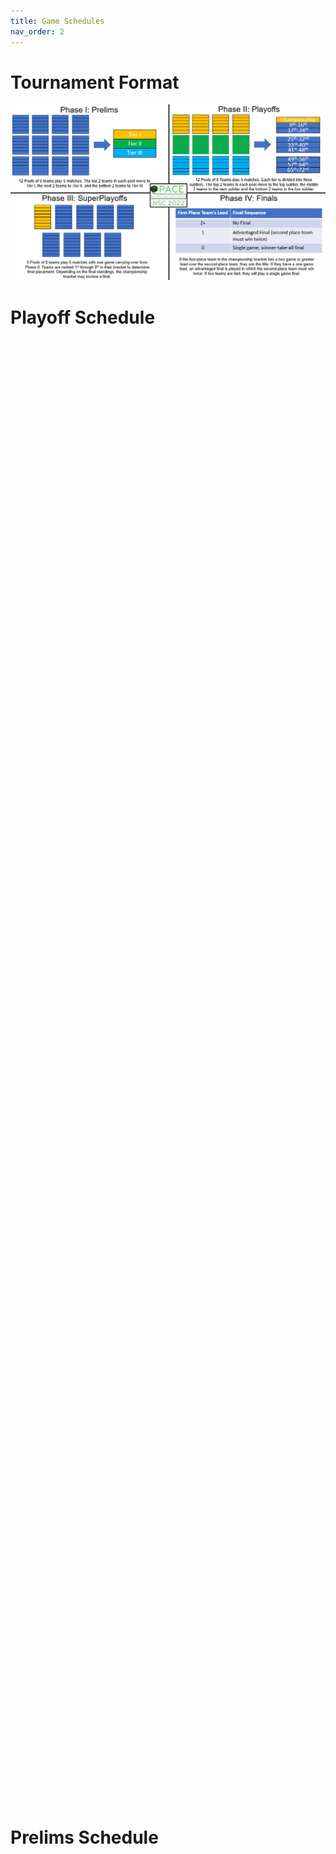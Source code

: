 ```yaml
---
title: Game Schedules
nav_order: 2
---
```


# Tournament Format

![](images/format.png)

# Playoff Schedule

<div id="adobe-dc-view-4" style="height: 750px; width: 900px;"></div>
<script src="https://documentcloud.adobe.com/view-sdk/main.js"></script>
<script type="text/javascript">
  document.addEventListener("adobe_dc_view_sdk.ready", function(){
    var adobeDCView = new AdobeDC.View({clientId: "4ca1ca8ae9054330a36de4983cd364f9", divId: "adobe-dc-view-4"});
    adobeDCView.previewFile({
      content:{ location: 
        { url: "playoff-teamindex.pdf"}},
      metaData:{fileName: "playoff-teamindex.pdf"}
    },
    {
      embedMode: "SIZED_CONTAINER"
    });
  });
</script>

&nbsp;

<div id="adobe-dc-view-5" style="height: 750px; width: 900px;"></div>
<script src="https://documentcloud.adobe.com/view-sdk/main.js"></script>
<script type="text/javascript">
  document.addEventListener("adobe_dc_view_sdk.ready", function(){
    var adobeDCView = new AdobeDC.View({clientId: "4ca1ca8ae9054330a36de4983cd364f9", divId: "adobe-dc-view-5"});
    adobeDCView.previewFile({
      content:{ location: 
        { url: "playoff-schedule.pdf"}},
      metaData:{fileName: "playoff-schedule.pdf"}
    },
    {
      embedMode: "SIZED_CONTAINER"
    });
  });
</script>

&nbsp;

<div id="adobe-dc-view-6" style="height: 750px; width: 900px;"></div>
<script src="https://documentcloud.adobe.com/view-sdk/main.js"></script>
<script type="text/javascript">
  document.addEventListener("adobe_dc_view_sdk.ready", function(){
    var adobeDCView = new AdobeDC.View({clientId: "4ca1ca8ae9054330a36de4983cd364f9", divId: "adobe-dc-view-6"});
    adobeDCView.previewFile({
      content:{ location: 
        { url: "playoff-teamschedule.pdf"}},
      metaData:{fileName: "playoff-teamschedule.pdf"}
    },
    {
      embedMode: "SIZED_CONTAINER"
    });
  });
</script>

# Prelims Schedule

<div id="adobe-dc-view" style="height: 750px; width: 900px;"></div>
<script src="https://documentcloud.adobe.com/view-sdk/main.js"></script>
<script type="text/javascript">
  document.addEventListener("adobe_dc_view_sdk.ready", function(){
    var adobeDCView = new AdobeDC.View({clientId: "4ca1ca8ae9054330a36de4983cd364f9", divId: "adobe-dc-view"});
    adobeDCView.previewFile({
      content:{ location: 
        { url: "prelim-teamindex.pdf"}},
      metaData:{fileName: "prelim-teamindex.pdf"}
    },
    {
      embedMode: "SIZED_CONTAINER"
    });
  });
</script>

&nbsp;

<div id="adobe-dc-view-2" style="height: 750px; width: 900px;"></div>
<script src="https://documentcloud.adobe.com/view-sdk/main.js"></script>
<script type="text/javascript">
  document.addEventListener("adobe_dc_view_sdk.ready", function(){
    var adobeDCView = new AdobeDC.View({clientId: "4ca1ca8ae9054330a36de4983cd364f9", divId: "adobe-dc-view-2"});
    adobeDCView.previewFile({
      content:{ location: 
        { url: "prelim-schedule.pdf"}},
      metaData:{fileName: "prelim-schedule.pdf"}
    },
    {
      embedMode: "SIZED_CONTAINER"
    });
  });
</script>

&nbsp;

<div id="adobe-dc-view-3" style="height: 750px; width: 900px;"></div>
<script src="https://documentcloud.adobe.com/view-sdk/main.js"></script>
<script type="text/javascript">
  document.addEventListener("adobe_dc_view_sdk.ready", function(){
    var adobeDCView = new AdobeDC.View({clientId: "4ca1ca8ae9054330a36de4983cd364f9", divId: "adobe-dc-view-3"});
    adobeDCView.previewFile({
      content:{ location: 
        { url: "prelim-teamschedule.pdf"}},
      metaData:{fileName: "prelim-teamschedule.pdf"}
    },
    {
      embedMode: "SIZED_CONTAINER"
    });
  });
</script>
